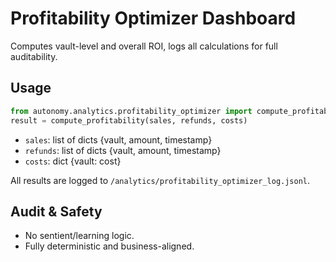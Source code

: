 # Profitability Optimizer Dashboard

Computes vault-level and overall ROI, logs all calculations for full auditability.

## Usage
```python
from autonomy.analytics.profitability_optimizer import compute_profitability
result = compute_profitability(sales, refunds, costs)
```
- `sales`: list of dicts {vault, amount, timestamp}
- `refunds`: list of dicts {vault, amount, timestamp}
- `costs`: dict {vault: cost}

All results are logged to `/analytics/profitability_optimizer_log.jsonl`.

## Audit & Safety
- No sentient/learning logic.
- Fully deterministic and business-aligned.
